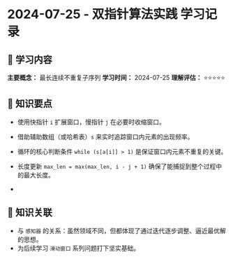 # 2024-07-25 - 双指针算法实践 学习记录

## 📖 学习内容
**主要概念：** 最长连续不重复子序列
**学习时间：** 2024-07-25
**理解评估：** ⭐⭐⭐⭐⭐

## 🧠 知识要点
- 使用快指针 `i` 扩展窗口，慢指针 `j` 在必要时收缩窗口。
- 借助辅助数组（或哈希表）`s` 来实时追踪窗口内元素的出现频率。
- 循环的核心判断条件 `while (s[a[i]] > 1)` 是保证窗口内元素不重复的关键。
- 长度更新 `max_len = max(max_len, i - j + 1)` 确保了能捕捉到整个过程中的最大长度。

- 


## 🔗 知识关联
- 与 `感知器` 的关系：虽然领域不同，但都体现了通过迭代逐步调整、逼近最优解的思想。
- 为后续学习 `滑动窗口` 系列问题打下坚实基础。